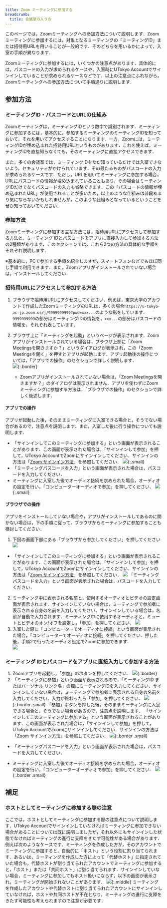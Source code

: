 ```yaml
---
title: Zoom ミーティングに参加する
breadcrumb:
  title: 会議室の入り方
---
```


このページでは，Zoomミーティングへの参加方法について説明します．Zoomミーティングに参加するには，対象となるミーティングの「ミーティングID」または招待用URLを用いることが一般的です．そのどちらを用いるかによって，入室の手順が異なります．

Zoomミーティングに参加するには，いくつかの注意点があります．具体的には，パスコードの入力が求められるケースや，入室時にUTokyo Accountでサインインしていることが求められるケースなどです．以上の注意点にふれながら，Zoomミーティングへの参加方法について手順通りに説明します．



## 参加方法
### ミーティングID・パスコードとURLの仕組み

Zoomミーティングは，ミーティングIDという数字で識別されます．ミーティングに参加するには，基本的に，参加するミーティングのミーティングIDを知っておいて，それを用いてアクセスすることになります．一方，Zoomには，ミーティングIDが埋め込まれた招待用URLというものがあります．これを使えば，ミーティングIDを直接知らなくても，そのミーティングに直接アクセスできます．

また，多くの会議室では，ミーティングIDをただ知っているだけでは入室できないよう，セキュリティがかけられています．その最たるものがパスコードの入力が求められるケースです．ただし，URLを用いてミーティングに参加する場合，URLにパスコードの情報が埋め込まれていることもあり，その場合はミーティングIDだけでなくパスコードの入力も省略できます．この「パスコードの情報が埋め込まれたURL」が使用されることが多いため，以上のような仕組みは普段あまり気にならないかもしれませんが，このような仕組みとなっているということをぜひ知っておいてください．

### 参加方法

Zoomミーティングに参加する主な方法には，招待用URLにアクセスして参加する方法と，ミーティング IDとパスコードをアプリに直接入力して参加する方法の2種類があります．このセクションでは，これら2つの方法の具体的な手順をそれぞれ説明します．

※基本的に，PCで参加する手順を紹介しますが，スマートフォンなどでもほぼ同じ手順で利用できます．また，Zoomアプリがインストールされていない場合は，インストールしてください．

### 招待用URLにアクセスして参加する方法
1. ブラウザで招待用URLにアクセスしてください．例えば，東京大学のアカウントで作成したZoomミーティングのURLは，多くの場合`https://u-tokyo-ac-jp.zoom.us/j/9999999999?pwd=xxx...`のような形をしています．`9999999999`の部分はミーティングIDの情報を，`xxx...`の部分はパスコードの情報を，それぞれ表しています．
2. ブラウザ上に「ミーティングを起動」というページが表示されます．Zoomアプリがインストールされている場合は，ブラウザ上部に「Zoom Meetingsを開きますか？」というダイアログが表示され，この「Zoom Meetingsを開く」を押すとアプリが起動します．アプリ起動後の操作については，「アプリでの操作」のセクションで詳しく説明します．  
  ![](zoom_join_page_open.png){:.border}

   - Zoomアプリがインストールされていない場合は，「Zoom Meetingsを開きますか？」のダイアログは表示されません．アプリを使わずにZoomミーティングに参加する方法は，「ブラウザでの操作」のセクションで詳しく後述します．
#### アプリでの操作
アプリが起動した後，そのままミーティングに入室できる場合と，そうでない場合があるので，注意点を説明します．また，入室した後に行う操作についても説明します．

- 「サインインしてこのミーティングに参加する」という画面が表示されることがあります．この画面が表示された場合は，「サインインして参加」を押して，UTokyo AccountでZoomにサインインしてください．サインインの方法は「[Zoom サインイン方法](/zoom/signin/)」を参照してください．
![](zoom_join_signin.png){:.small}
- 「ミーティングパスコードを入力」という画面が表示された場合は，パスコードを入力してください．
- ミーティングに入室した後でオーディオ接続を求められた場合，オーディオの設定を行い，「コンピューターオーディオで参加」を押してください．
![](zoom_join_audio_setup.png){:.small}
#### ブラウザでの操作
アプリをインストールしていない場合や，アプリがインストールしてあるのに開かない場合は，下の手順に従って，ブラウザからミーティングに参加することも検討してください．
1. 下図の画面下部にある「ブラウザから参加してください」を押してください
![](zoom_join_browser.png)
- 「サインインしてこのミーティングに参加する」という画面が表示されることがあります．この画面が表示された場合は，「サインインして参加」を押して，UTokyo AccountでZoomにサインインしてください．サインインの方法は「[Zoom サインイン方法](/zoom/signin/)」を参照してください．
![](zoom_join_browser.signin.png)
   「ミーティングパスコードを入力」という画面が表示された場合は，パスコードを入力してください．
2. ミーティング中に表示される名前と，使用するオーディオとビデオの設定画面が表示されます．サインインしていない場合は，ミーティングで参加者に表示される自身の名前を入力してください．サインインしている場合は，名前が自動で入力されます．ミーティング中に使用するオーディオと，ミュートとビデオのオン/オフを設定し，「参加」を押してください．
![](zoom_join_browser.setup.png)
3. 入室した際に「コンピューターでオーディオに接続」という画面が表示された場合，「コンピューターでオーディオに接続」を押してください．押した後，手順2で行ったオーディオ設定でZoomに参加できます．  
![](zoom_join_browser_audio_setup.png)
  
### ミーティング IDとパスコードをアプリに直接入力して参加する方法

1. Zoomアプリを起動し，「参加」のボタンを押してください．
  ![](zoom_join_app.png){:.border}
2. 「ミーティングに参加」という画面が表示されるので，「ミーティングID またはパーソナル リンク名」の欄にミーティングIDを入力してください．サインインしていない場合は，ミーティングで参加者に表示される自身の名前を入力してください．入力が終わったら「参加」を押してください．
![](zoom_join_app_setup.png){:.border .small}
「参加」ボタンを押した後，そのままミーティングに入室できる場合と，そうでない場合があるので，注意点を説明します．
「サインインしてこのミーティングに参加する」という画面が表示されることがあります．この画面が表示された場合は，「サインインして参加」を押して，UTokyo AccountでZoomにサインインしてください．サインインの方法は「Zoom サインイン方法」を参照してください．
![](zoom_join_app_signin.png){:.border .small}
- 「ミーティングパスコードを入力」という画面が表示された場合は，パスコードを入力してください．

- ミーティングに入室した後でオーディオ接続を求められた場合，オーディオの設定を行い，「コンピューターオーディオで参加」を押してください．
![](zoom_join_app_audio.png){:.border .small}
## 補足
### ホストとしてミーティングに参加する際の注意

ここでは，ホストとしてミーティングに参加する際の注意点について説明します．UTokyo Accountでサインインしていなければミーティングに参加できない場合があることについては既に説明しましたが，それ以外にもサインインした状態でなければミーティングの進行に支障をきたす可能性がある場合があります．
例えば次のようなケースです．ミーティングを作成した方が，そのアカウントでミーティングに参加すると，自動的に「ホスト」という役割に割り当てられます．あるいは，ミーティングを作成した方によって「代替ホスト」に指定されていた場合も，代替ホストが割り当てられたアカウントでミーティングに参加すると，「ホスト」または「共同ホスト」に割り当てられます．サインインしていない場合，ミーティングに参加してもホスト扱いにならず，以下の画面が表示され，ミーティングが開始されないことがあります．
![](zoom_join_host.png){:.middle}
ミーティングを作成したアカウントや代替ホストに割り当てられたアカウントにサインインしていなければ，ホストや共同ホストが不在となり，ミーティングの進行に支障をきたす可能性も考えられますので注意が必要です．
